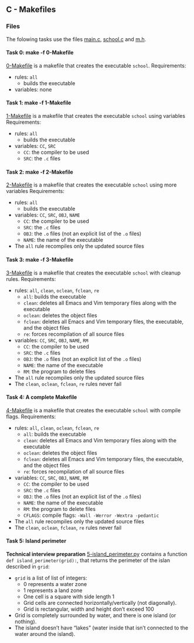 ## C - Makefiles

### Files
The folowing tasks use the files [main.c](main.c), [school.c](schoo.c) and [m.h](m.h).

#### Task 0: make -f 0-Makefile
[0-Makefile](0-Makefile) is a makefile that creates the executable `school`.
Requirements:
- rules: `all`
	- builds the executable
- variables: none

#### Task 1: make -f 1-Makefile
[1-Makefile](1-Makefile) is a makefile that creates the executable `school` using variables
Requirements:
- rules: `all`
	- builds the executable
- variables: `CC`, `SRC`
	- `CC`: the compiler to be used
	- `SRC`: the `.c` files

#### Task 2: make -f 2-Makefile
[2-Makefile](2-Makefile) is a makefile that creates the executable `school` using more variables
Requirements:
- rules: `all`
	- builds the executable
- variables: `CC`, `SRC`, `OBJ`, `NAME`
	- `CC`: the compiler to be used
	- `SRC`: the `.c` files
	- `OBJ`: the `.o` files (not an explicit list of the `.o` files)
	- `NAME`: the name of the executable
- The `all` rule recompiles only the updated source files

#### Task 3: make -f 3-Makefile
[3-Makefile](3-Makefile) is a makefile that creates the executable `school` with cleanup rules.
Requirements:
- rules: `all`, `clean`, `oclean`, `fclean`, `re`
	- `all`: builds the executable
	- `clean`: deletes all Emacs and Vim temporary files along with the executable
	- `oclean`: deletes the object files
	- `fclean`: deletes all Emacs and Vim temporary files, the executable, and the object files
	- `re`: forces recompilation of all source files
- variables: `CC`, `SRC`, `OBJ`, `NAME`, `RM`
	- `CC`: the compiler to be used
	- `SRC`: the `.c` files
	- `OBJ`: the `.o` files (not an explicit list of the `.o` files)
	- `NAME`: the name of the executable
	- `RM`: the program to delete files
- The `all` rule recompiles only the updated source files
- The `clean`, `oclean`, `fclean`, `re` rules never fail

#### Task 4: A complete Makefile
[4-Makefile](4-Makefile) is a makefile that creates the executable `school` with compile flags.
Requirements:
- rules: `all`, `clean`, `oclean`, `fclean`, `re`
	- `all`: builds the executable
	- `clean`: deletes all Emacs and Vim temporary files along with the executable
	- `oclean`: deletes the object files
	- `fclean`: deletes all Emacs and Vim temporary files, the executable, and the object files
	- `re`: forces recompilation of all source files
- variables: `CC`, `SRC`, `OBJ`, `NAME`, `RM`
	- `CC`: the compiler to be used
	- `SRC`: the `.c` files
	- `OBJ`: the `.o` files (not an explicit list of the `.o` files)
	- `NAME`: the name of the executable
	- `RM`: the program to delete files
	- `CFLAGS`: compile flags: `-Wall -Werror -Wextra -pedantic`
- The `all` rule recompiles only the updated source files
- The `clean`, `oclean`, `fclean`, `re` rules never fail

#### Task 5: Island perimeter
**Technical interview preparation**
[5-island_perimeter.py](5-island_perimeter.py) contains a function `def island_perimeter(grid):`, that returns the perimeter of the islan described in `grid`:
- `grid` is a list of list of integers:
	- 0 represents a water zone
	- 1 represents a land zone
	- One cell is a square with side length 1
	- Grid cells are connected horizontally/vertically (not diagonally).
	- Grid is rectangular, width and height don’t exceed 100
- Grid is completely surrounded by water, and there is one island (or nothing).
- The island doesn’t have “lakes” (water inside that isn’t connected to the water around the island).
